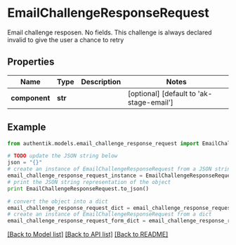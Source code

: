 # EmailChallengeResponseRequest

Email challenge resposen. No fields. This challenge is always declared invalid to give the user a chance to retry

## Properties
Name | Type | Description | Notes
------------ | ------------- | ------------- | -------------
**component** | **str** |  | [optional] [default to 'ak-stage-email']

## Example

```python
from authentik.models.email_challenge_response_request import EmailChallengeResponseRequest

# TODO update the JSON string below
json = "{}"
# create an instance of EmailChallengeResponseRequest from a JSON string
email_challenge_response_request_instance = EmailChallengeResponseRequest.from_json(json)
# print the JSON string representation of the object
print EmailChallengeResponseRequest.to_json()

# convert the object into a dict
email_challenge_response_request_dict = email_challenge_response_request_instance.to_dict()
# create an instance of EmailChallengeResponseRequest from a dict
email_challenge_response_request_form_dict = email_challenge_response_request.from_dict(email_challenge_response_request_dict)
```
[[Back to Model list]](../README.md#documentation-for-models) [[Back to API list]](../README.md#documentation-for-api-endpoints) [[Back to README]](../README.md)


